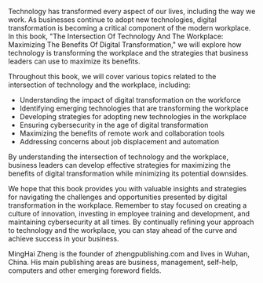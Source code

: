 
Technology has transformed every aspect of our lives, including the way we work. As businesses continue to adopt new technologies, digital transformation is becoming a critical component of the modern workplace. In this book, "The Intersection Of Technology And The Workplace: Maximizing The Benefits Of Digital Transformation," we will explore how technology is transforming the workplace and the strategies that business leaders can use to maximize its benefits.

Throughout this book, we will cover various topics related to the intersection of technology and the workplace, including:

* Understanding the impact of digital transformation on the workforce
* Identifying emerging technologies that are transforming the workplace
* Developing strategies for adopting new technologies in the workplace
* Ensuring cybersecurity in the age of digital transformation
* Maximizing the benefits of remote work and collaboration tools
* Addressing concerns about job displacement and automation

By understanding the intersection of technology and the workplace, business leaders can develop effective strategies for maximizing the benefits of digital transformation while minimizing its potential downsides.

We hope that this book provides you with valuable insights and strategies for navigating the challenges and opportunities presented by digital transformation in the workplace. Remember to stay focused on creating a culture of innovation, investing in employee training and development, and maintaining cybersecurity at all times. By continually refining your approach to technology and the workplace, you can stay ahead of the curve and achieve success in your business.

MingHai Zheng is the founder of zhengpublishing.com and lives in Wuhan, China. His main publishing areas are business, management, self-help, computers and other emerging foreword fields.
